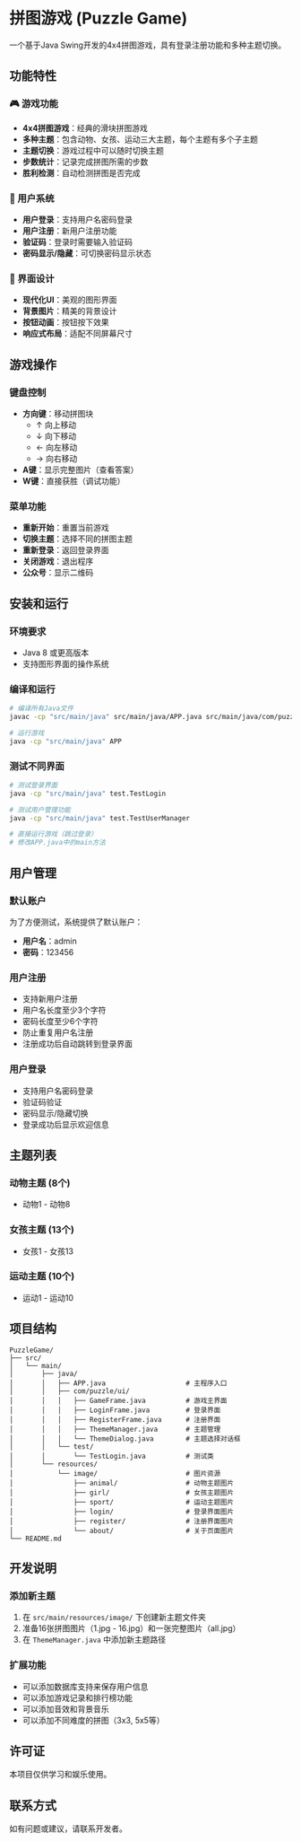 # 拼图游戏 (Puzzle Game)

一个基于Java Swing开发的4x4拼图游戏，具有登录注册功能和多种主题切换。

## 功能特性

### 🎮 游戏功能
- **4x4拼图游戏**：经典的滑块拼图游戏
- **多种主题**：包含动物、女孩、运动三大主题，每个主题有多个子主题
- **主题切换**：游戏过程中可以随时切换主题
- **步数统计**：记录完成拼图所需的步数
- **胜利检测**：自动检测拼图是否完成

### 🔐 用户系统
- **用户登录**：支持用户名密码登录
- **用户注册**：新用户注册功能
- **验证码**：登录时需要输入验证码
- **密码显示/隐藏**：可切换密码显示状态

### 🎨 界面设计
- **现代化UI**：美观的图形界面
- **背景图片**：精美的背景设计
- **按钮动画**：按钮按下效果
- **响应式布局**：适配不同屏幕尺寸

## 游戏操作

### 键盘控制
- **方向键**：移动拼图块
  - ↑ 向上移动
  - ↓ 向下移动
  - ← 向左移动
  - → 向右移动
- **A键**：显示完整图片（查看答案）
- **W键**：直接获胜（调试功能）

### 菜单功能
- **重新开始**：重置当前游戏
- **切换主题**：选择不同的拼图主题
- **重新登录**：返回登录界面
- **关闭游戏**：退出程序
- **公众号**：显示二维码

## 安装和运行

### 环境要求
- Java 8 或更高版本
- 支持图形界面的操作系统

### 编译和运行
```bash
# 编译所有Java文件
javac -cp "src/main/java" src/main/java/APP.java src/main/java/com/puzzle/ui/*.java

# 运行游戏
java -cp "src/main/java" APP
```

### 测试不同界面
```bash
# 测试登录界面
java -cp "src/main/java" test.TestLogin

# 测试用户管理功能
java -cp "src/main/java" test.TestUserManager

# 直接运行游戏（跳过登录）
# 修改APP.java中的main方法
```

## 用户管理

### 默认账户
为了方便测试，系统提供了默认账户：
- **用户名**：admin
- **密码**：123456

### 用户注册
- 支持新用户注册
- 用户名长度至少3个字符
- 密码长度至少6个字符
- 防止重复用户名注册
- 注册成功后自动跳转到登录界面

### 用户登录
- 支持用户名密码登录
- 验证码验证
- 密码显示/隐藏切换
- 登录成功后显示欢迎信息

## 主题列表

### 动物主题 (8个)
- 动物1 - 动物8

### 女孩主题 (13个)
- 女孩1 - 女孩13

### 运动主题 (10个)
- 运动1 - 运动10

## 项目结构

```
PuzzleGame/
├── src/
│   └── main/
│       ├── java/
│       │   ├── APP.java                    # 主程序入口
│       │   ├── com/puzzle/ui/
│       │   │   ├── GameFrame.java          # 游戏主界面
│       │   │   ├── LoginFrame.java         # 登录界面
│       │   │   ├── RegisterFrame.java      # 注册界面
│       │   │   ├── ThemeManager.java       # 主题管理
│       │   │   └── ThemeDialog.java        # 主题选择对话框
│       │   └── test/
│       │       └── TestLogin.java          # 测试类
│       └── resources/
│           └── image/                      # 图片资源
│               ├── animal/                 # 动物主题图片
│               ├── girl/                   # 女孩主题图片
│               ├── sport/                  # 运动主题图片
│               ├── login/                  # 登录界面图片
│               ├── register/               # 注册界面图片
│               └── about/                  # 关于页面图片
└── README.md
```

## 开发说明

### 添加新主题
1. 在 `src/main/resources/image/` 下创建新主题文件夹
2. 准备16张拼图图片（1.jpg - 16.jpg）和一张完整图片（all.jpg）
3. 在 `ThemeManager.java` 中添加新主题路径

### 扩展功能
- 可以添加数据库支持来保存用户信息
- 可以添加游戏记录和排行榜功能
- 可以添加音效和背景音乐
- 可以添加不同难度的拼图（3x3, 5x5等）

## 许可证

本项目仅供学习和娱乐使用。

## 联系方式

如有问题或建议，请联系开发者。 